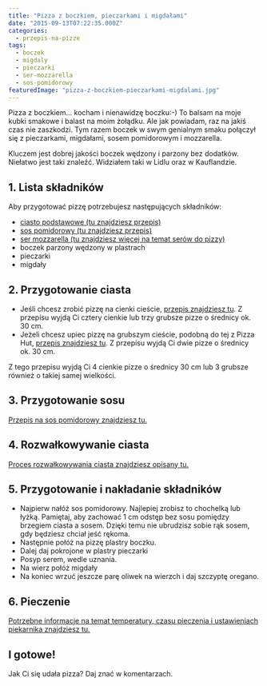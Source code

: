 ```yaml
---
title: "Pizza z boczkiem, pieczarkami i migdałami"
date: "2015-09-13T07:22:35.000Z"
categories: 
  - przepis-na-pizze
tags: 
  - boczek
  - migdaly
  - pieczarki
  - ser-mozzarella
  - sos-pomidorowy
featuredImage: "pizza-z-boczkiem-pieczarkami-migdalami.jpg"
---
```


Pizza z boczkiem... kocham i nienawidzę boczku:-) To balsam na moje kubki smakowe i balast na moim żołądku. Ale jak powiadam, raz na jakiś czas nie zaszkodzi. Tym razem boczek w swym genialnym smaku połączył się z pieczarkami, migdałami, sosem pomidorowym i mozzarella.

Kluczem jest dobrej jakości boczek wędzony i parzony bez dodatków. Niełatwo jest taki znaleźć. Widziałem taki w Lidlu oraz w Kauflandzie.

## 1\. Lista składników

Aby przygotować pizzę potrzebujesz następujących składników:

- <a title="Przepis na ciasto podstawowe" href="/przepis-na-ciasto-na-pizze/">ciasto podstawowe (tu znajdziesz przepis)</a>
- <a title="Przepis na sos pomidorowy" href="/sos-pomidorowy/">sos pomidorowy (tu znajdziesz przepis)</a>
- <a title="Ser do pizzy" href="/jaki-ser-wybrac-do-pizzy/">ser mozzarella (tu znajdziesz więcej na temat serów do pizzy)</a>
- boczek parzony wędzony w plastrach
- pieczarki
- migdały

## 2\. Przygotowanie ciasta

- Jeśli chcesz zrobić pizzę na cienki cieście, <a title="Przepis na ciasto podstawowe" href="/przepis-na-ciasto-na-pizze/">przepis znajdziesz tu</a>. Z przepisu wyjdą Ci cztery cienkie lub trzy grubsze pizze o średnicy ok. 30 cm.
- Jeżeli chcesz upiec pizzę na grubszym cieście, podobną do tej z Pizza Hut, <a title="Przepis na pizzę na grubym cieście" href="/jak-zrobic-ciasto-na-pizze-jak-w-pizza-hut/">przepis znajdziesz tu</a>. Z przepisu wyjdą Ci dwie pizze o średnicy ok. 30 cm.

Z tego przepisu wyjdą Ci 4 cienkie pizze o średnicy 30 cm lub 3 grubsze również o takiej samej wielkości.

## 3\. Przygotowanie sosu

<a title="Przepis na sos pomidorowy" href="/sos-pomidorowy/">Przepis na sos pomidorowy znajdziesz tu.</a>

## 4\. Rozwałkowywanie ciasta

<a title="Rozwałkowywanie ciasta" href="/jak-walkowac-ciasto-pizzy/">Proces rozwałkowywania ciasta znajdziesz opisany tu.</a>

## 5\. Przygotowanie i nakładanie składników

- Najpierw nałóż sos pomidorowy. Najlepiej zrobisz to chochelką lub łyżką. Pamiętaj, aby zachować 1 cm odstęp bez sosu pomiędzy brzegiem ciasta a sosem. Dzięki temu nie ubrudzisz sobie rąk sosem, gdy będziesz chciał jeść rękoma.
- Następnie połóż na pizzę plastry boczku.
- Dalej daj pokrojone w plastry pieczarki
- Posyp serem, wedle uznania.
- Na wierz połóż migdały
- Na koniec wrzuć jeszcze parę oliwek na wierzch i daj szczyptę oregano.

## 6\. Pieczenie

<a title="Jak ustawić piekarnik do pieczenia pizzy" href="/jak-ustawic-piekarnik-pieczenia-pizzy/">Potrzebne informacje na temat temperatury, czasu pieczenia i ustawieniach piekarnika znajdziesz tu.</a>

## I gotowe!

Jak Ci się udała pizza? Daj znać w komentarzach.
